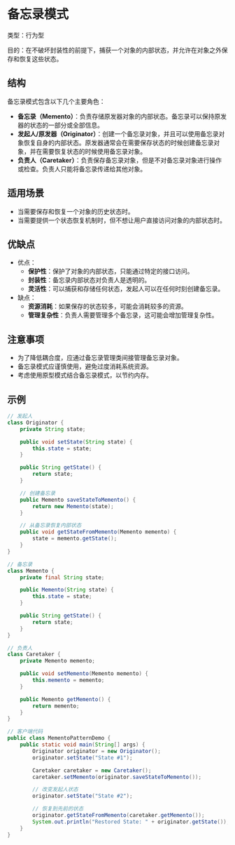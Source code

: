 # 备忘录模式

类型：行为型

目的：在不破坏封装性的前提下，捕获一个对象的内部状态，并允许在对象之外保存和恢复这些状态。

## 结构

备忘录模式包含以下几个主要角色：

- **备忘录（Memento）**：负责存储原发器对象的内部状态。备忘录可以保持原发器的状态的一部分或全部信息。
- **发起人/原发器（Originator）**：创建一个备忘录对象，并且可以使用备忘录对象恢复自身的内部状态。原发器通常会在需要保存状态的时候创建备忘录对象，并在需要恢复状态的时候使用备忘录对象。
- **负责人（Caretaker）**：负责保存备忘录对象，但是不对备忘录对象进行操作或检查。负责人只能将备忘录传递给其他对象。

## 适用场景

- 当需要保存和恢复一个对象的历史状态时。
- 当需要提供一个状态恢复机制时，但不想让用户直接访问对象的内部状态时。

## 优缺点

- 优点：
  - **保护性**：保护了对象的内部状态，只能通过特定的接口访问。
  - **封装性**：备忘录内部状态对负责人是透明的。
  - **灵活性**：可以捕获和存储任何状态，发起人可以在任何时刻创建备忘录。
- 缺点：
  - **资源消耗**：如果保存的状态较多，可能会消耗较多的资源。
  - **管理复杂性**：负责人需要管理多个备忘录，这可能会增加管理复杂性。

## 注意事项

- 为了降低耦合度，应通过备忘录管理类间接管理备忘录对象。
- 备忘录模式应谨慎使用，避免过度消耗系统资源。
- 考虑使用原型模式结合备忘录模式，以节约内存。

## 示例

```java
// 发起人
class Originator {
    private String state;

    public void setState(String state) {
        this.state = state;
    }

    public String getState() {
        return state;
    }

    // 创建备忘录
    public Memento saveStateToMemento() {
        return new Memento(state);
    }

    // 从备忘录恢复内部状态
    public void getStateFromMemento(Memento memento) {
        state = memento.getState();
    }
}

// 备忘录
class Memento {
    private final String state;

    public Memento(String state) {
        this.state = state;
    }

    public String getState() {
        return state;
    }
}

// 负责人
class Caretaker {
    private Memento memento;

    public void setMemento(Memento memento) {
        this.memento = memento;
    }

    public Memento getMemento() {
        return memento;
    }
}

// 客户端代码
public class MementoPatternDemo {
    public static void main(String[] args) {
        Originator originator = new Originator();
        originator.setState("State #1");

        Caretaker caretaker = new Caretaker();
        caretaker.setMemento(originator.saveStateToMemento());

        // 改变发起人状态
        originator.setState("State #2");

        // 恢复到先前的状态
        originator.getStateFromMemento(caretaker.getMemento());
        System.out.println("Restored State: " + originator.getState());
    }
}
```
